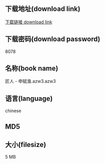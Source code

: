 ## 下载地址(download link)
[下载链接 download link](https://voluble-croquembouche-d321dc.netlify.app/?s=%E5%8C%A0%E4%BA%BA+-+%E7%94%B3%E8%B5%8B%E6%B8%94.azw3)

## 下载密码(download password)
8078

## 名称(book name)
匠人 - 申赋渔.azw3.azw3

## 语言(language)
chinese

## MD5


## 大小(filesize)
5 MB
